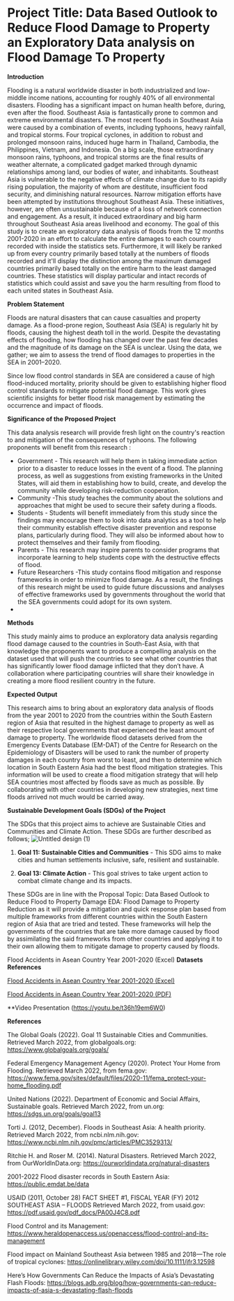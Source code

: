 # Project Title: Data Based Outlook to Reduce Flood Damage to Property an Exploratory Data analysis on Flood Damage To Property



**Introduction**

Flooding is a natural worldwide disaster in both industrialized and low-middle income nations, accounting for roughly 40% of all environmental disasters. Flooding has a significant impact on human health before, during, even after the flood. Southeast Asia is fantastically prone to common and extreme environmental disasters. The most recent floods in Southeast Asia were caused by a combination of events, including typhoons, heavy rainfall, and tropical storms. Four tropical cyclones, in addition to robust and prolonged monsoon rains, induced huge harm in Thailand, Cambodia, the Philippines, Vietnam, and Indonesia. On a big scale, those extraordinary monsoon rains, typhoons, and tropical storms are the final results of weather alternate, a complicated gadget marked through dynamic relationships among land, our bodies of water, and inhabitants.   Southeast Asia is vulnerable to the negative effects of climate change due to its rapidly rising population, the majority of whom are destitute, insufficient food security, and diminishing natural resources.  Narrow mitigation efforts have been attempted by institutions throughout Southeast Asia. These initiatives, however, are often unsustainable because of a loss of network connection and engagement. As a result, it induced extraordinary and big harm throughout Southeast Asia areas livelihood and economy. The goal of this study is to create an exploratory data analysis of floods from the 12 months 2001-2020 in an effort to calculate the entire damages to each country recorded with inside the statistics sets. Furthermore, it will likely be ranked up from every country primarily based totally at the numbers of floods recorded and it'll display the distinction among the maximum damaged countries primarily based totally on the entire harm to the least damaged countries. These statistics will display particular and intact records of statistics which could assist and save you the harm resulting from flood to each united states in Southeast Asia.



**Problem Statement**

Floods are natural disasters that can cause casualties and property damage. As a flood-prone region, Southeast Asia (SEA) is regularly hit by floods, causing the highest death toll in the world. Despite the devastating effects of flooding, how flooding has changed over the past few decades and the magnitude of its damage on the SEA is unclear. Using the data, we gather; we aim to assess the trend of flood damages to properties in the SEA in 2001–2020.

Since low flood control standards in SEA are considered a cause of high flood-induced mortality, priority should be given to establishing higher flood control standards to mitigate potential flood damage. This work gives scientific insights for better flood risk management by estimating the occurrence and impact of floods.



**Significance of the Proposed Project**


This data analysis research will provide fresh light on the country's reaction to and mitigation of the consequences of typhoons. The following proponents will benefit from this research :

- Government - This research will help them in taking immediate action prior to a disaster to reduce losses in the event of a flood. The planning process, as well as suggestions from existing frameworks in the United States, will aid them in establishing how to build, create, and develop the community while developing risk-reduction cooperation.
- Community -This study teaches the community about the solutions and approaches that might be used to secure their safety during a floods.
- Students - Students will benefit immediately from this study since the findings may encourage them to look into data analytics as a tool to help their community establish effective disaster prevention and response plans, particularly during flood. They will also be informed about how to protect themselves and their family from flooding.
- Parents - This research may inspire parents to consider programs that incorporate learning to help students cope with the destructive effects of flood.
- Future Researchers -This study contains flood mitigation and response frameworks in order to minimize flood damage. As a result, the findings of this research might be used to guide future discussions and analyses of effective frameworks used by governments throughout the world that the SEA governments could adopt for its own system.
- 
**Methods**

This study mainly aims to produce an exploratory data analysis regarding flood damage caused to the countries in South-East Asia, with that knowledge the proponents want to produce a compelling analysis on the dataset used that will push the countries to see what other countries that has significantly lower flood damage inflicted that they don’t have.  A collaboration where participating countries will share their knowledge in creating a more flood resilient country in the future.




**Expected Output**

This research aims to bring about an exploratory data analysis of floods from the year 2001 to 2020 from the countries within the South Eastern region of Asia that resulted in the highest damage to property as well as their respective local governments that experienced the least amount of damage to property. The worldwide flood datasets derived from the Emergency Events Database (EM-DAT) of the Centre for Research on the Epidemiology of Disasters will be used to rank the number of property damages in each country from worst to least, and then to determine which location in South Eastern Asia had the best flood mitigation strategies. This information will be used to create a flood mitigation strategy that will help SEA countries most affected by floods save as much as possible. By collaborating with other countries in developing new strategies, next time floods arrived not much would be carried away.

**Sustainable Development Goals (SDGs) of the Project**

The SDGs that this project aims to achieve are Sustainable Cities and Communities and Climate Action. These SDGs are further described as follows;
![Untitled design (1)](https://user-images.githubusercontent.com/103100002/170150818-d411ddcc-0060-4620-8d67-b37230fc5581.png)
1.	**Goal 11: Sustainable Cities and Communities** - This SDG aims to make cities and human settlements inclusive, safe, resilient and sustainable. 
									
3.	**Goal 13: Climate Action** - This goal strives to take urgent action to combat climate change and its impacts.

These SDGs are in line with the Proposal Topic: Data Based Outlook to Reduce Flood to Property Damage EDA: Flood Damage to Property Reduction as it will provide a mitigation and quick response plan based from multiple frameworks from different countries within the South Eastern region of Asia that are tried and tested. These frameworks will help the governments of the countries that are take more damage caused by flood by assimilating the said frameworks from other countries and applying it to their own allowing them to mitigate damage to property caused by floods.

Flood Accidents in Asean Country Year 2001-2020 (Excel)
**Datasets References**

[Flood Accidents in Asean Country Year 2001-2020 (Excel)](https://github.com/mushimushe/Beta-Tech_BSIT_3207/blob/main/EMDAT%20DATA%20SETS/untouched-data-sets.xlsx)

[Flood Accidents in Asean Country Year 2001-2020 (PDF)](https://github.com/mushimushe/Beta-Tech_BSIT_3207/blob/main/EMDAT%20DATA%20SETS/EM-DAT.pdf)




**Video Presentation
(https://youtu.be/t36h19em6W0)





**References**

The Global Goals (2022). Goal 11 Sustainable Cities and Communities. 
    Retrieved March 2022, from globalgoals.org: https://www.globalgoals.org/goals/

Federal Emergency Management Agency (2020). Protect Your Home from Flooding. 
    Retrieved March 2022, from fema.gov: https://www.fema.gov/sites/default/files/2020-11/fema_protect-your-home_flooding.pdf

United Nations (2022). Department of Economic and Social Affairs, Sustainable goals. 
    Retrieved March 2022, from un.org: https://sdgs.un.org/goals/goal13
    
Torti J. (2012, December). Floods in Southeast Asia: A health priority.
    Retrieved March 2022, from ncbi.nlm.nih.gov: https://www.ncbi.nlm.nih.gov/pmc/articles/PMC3529313/
    
Ritchie H. and Roser M. (2014). Natural Disasters. 
    Retrieved March 2022, from OurWorldInData.org: https://ourworldindata.org/natural-disasters

2001-2022 Flood disaster records in South Eastern Asia: https://public.emdat.be/data

USAID (2011, October 28) FACT SHEET #1, FISCAL YEAR (FY) 2012 SOUTHEAST ASIA – FLOODS
	Retrieved March 2022, from usaid.gov: https://pdf.usaid.gov/pdf_docs/PA00J4C8.pdf

Flood Control and its Management: https://www.heraldopenaccess.us/openaccess/flood-control-and-its-management

Flood impact on Mainland Southeast Asia between 1985 and 2018—The role of tropical cyclones:
https://onlinelibrary.wiley.com/doi/10.1111/jfr3.12598

Here’s How Governments Can Reduce the Impacts of Asia’s Devastating Flash Floods: https://blogs.adb.org/blog/how-governments-can-reduce-impacts-of-asia-s-devastating-flash-floods
